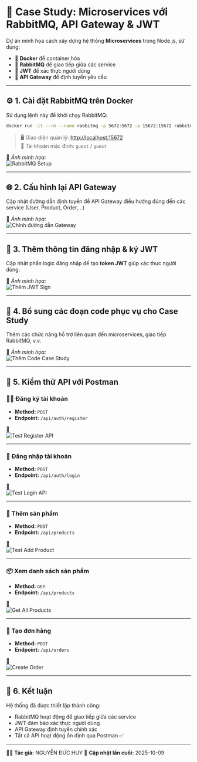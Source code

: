 # 🐇 Case Study: Microservices với RabbitMQ, API Gateway & JWT

Dự án minh họa cách xây dựng hệ thống **Microservices** trong Node.js, sử dụng:
- 🐳 **Docker** để container hóa  
- 🐇 **RabbitMQ** để giao tiếp giữa các service  
- 🔐 **JWT** để xác thực người dùng  
- 🚪 **API Gateway** để định tuyến yêu cầu  

---

## ⚙️ 1. Cài đặt RabbitMQ trên Docker

Sử dụng lệnh này để khởi chạy RabbitMQ:

```bash
docker run -it --rm --name rabbitmq -p 5672:5672 -p 15672:15672 rabbitmq:4-management
```

> 🖥️ Giao diện quản lý: [http://localhost:15672](http://localhost:15672)  
> 👤 Tài khoản mặc định: `guest` / `guest`

📸 *Ảnh minh họa:*  
![RabbitMQ Setup](public/1.png)

---

## 🌐 2. Cấu hình lại API Gateway

Cập nhật đường dẫn định tuyến để API Gateway điều hướng đúng đến các service (User, Product, Order,...)

📸 *Ảnh minh họa:*  
![Chỉnh đường dẫn Gateway](public/2_chinh_duong_dan.png)

---

## 🔑 3. Thêm thông tin đăng nhập & ký JWT

Cập nhật phần logic đăng nhập để tạo **token JWT** giúp xác thực người dùng.

📸 *Ảnh minh họa:*  
![Thêm JWT Sign](public/3.png)

---

## 🧩 4. Bổ sung các đoạn code phục vụ cho Case Study

Thêm các chức năng hỗ trợ liên quan đến microservices, giao tiếp RabbitMQ, v.v.

📸 *Ảnh minh họa:*  
![Thêm Code Case Study](public/4_them_cac_code_phuc_vu_cho_case_study.png)

---

## 🧪 5. Kiểm thử API với Postman

### 🧍‍♂️ Đăng ký tài khoản
- **Method:** `POST`
- **Endpoint:** `/api/auth/register`

📸  
![Test Register API](public/5_register_post_man.png)

---

### 🔐 Đăng nhập tài khoản
- **Method:** `POST`
- **Endpoint:** `/api/auth/login`

📸  
![Test Login API](public/6_login_post_man.png)

---

### 🛒 Thêm sản phẩm
- **Method:** `POST`
- **Endpoint:** `/api/products`

📸  
![Test Add Product](public/7_add_product.png)

---

### 📦 Xem danh sách sản phẩm
- **Method:** `GET`
- **Endpoint:** `/api/products`

📸  
![Get All Products](public/8_get_more_product.png)

---

### 🧾 Tạo đơn hàng
- **Method:** `POST`
- **Endpoint:** `/api/orders`

📸  
![Create Order](public/9_create_order.png)

---

## 🚀 6. Kết luận

Hệ thống đã được thiết lập thành công:
- RabbitMQ hoạt động để giao tiếp giữa các service  
- JWT đảm bảo xác thực người dùng  
- API Gateway định tuyến chính xác  
- Tất cả API hoạt động ổn định qua Postman ✅

---

🧑‍💻 **Tác giả:** NGUYỄN ĐỨC HUY 
📅 **Cập nhật lần cuối:** 2025-10-09
